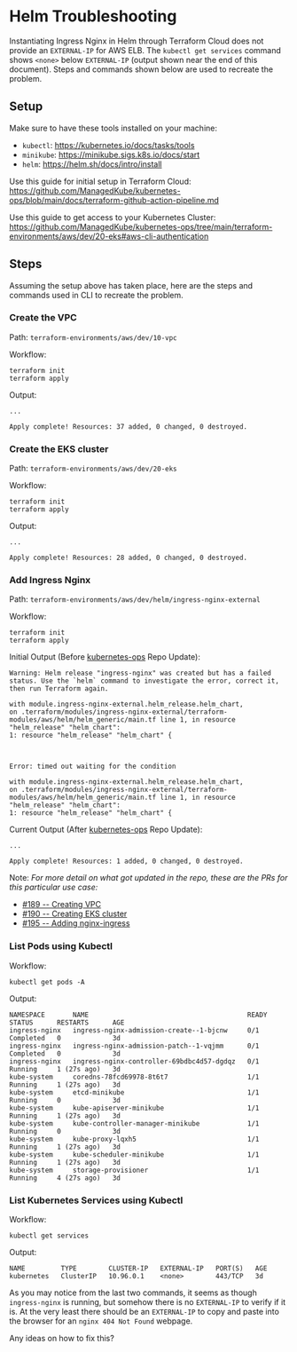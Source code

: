 # **Helm Troubleshooting**
Instantiating Ingress Nginx in Helm through Terraform Cloud does not provide an `EXTERNAL-IP` for AWS ELB. The `kubectl get services` command shows `<none>` below `EXTERNAL-IP` (output shown near the end of this document). Steps and commands shown below are used to recreate the problem.

## **Setup**
Make sure to have these tools installed on your machine:
+ `kubectl`: https://kubernetes.io/docs/tasks/tools
+ `minikube`: https://minikube.sigs.k8s.io/docs/start
+ `helm`: https://helm.sh/docs/intro/install

Use this guide for initial setup in Terraform Cloud: https://github.com/ManagedKube/kubernetes-ops/blob/main/docs/terraform-github-action-pipeline.md

Use this guide to get access to your Kubernetes Cluster: https://github.com/ManagedKube/kubernetes-ops/tree/main/terraform-environments/aws/dev/20-eks#aws-cli-authentication


## **Steps**
Assuming the setup above has taken place, here are the steps and commands used in CLI to recreate the problem.

### **Create the VPC**

Path: `terraform-environments/aws/dev/10-vpc`

Workflow:
```
terraform init
terraform apply
```

Output:
```
...

Apply complete! Resources: 37 added, 0 changed, 0 destroyed.
```

### **Create the EKS cluster**

Path: `terraform-environments/aws/dev/20-eks`

Workflow:
```
terraform init
terraform apply
```

Output:
```
...

Apply complete! Resources: 28 added, 0 changed, 0 destroyed.
```

### **Add Ingress Nginx**

Path: `terraform-environments/aws/dev/helm/ingress-nginx-external`

Workflow:
```
terraform init
terraform apply
```

Initial Output (Before [kubernetes-ops](https://github.com/ManagedKube/kubernetes-ops) Repo Update):
```
Warning: Helm release "ingress-nginx" was created but has a failed status. Use the `helm` command to investigate the error, correct it, then run Terraform again.

with module.ingress-nginx-external.helm_release.helm_chart,
on .terraform/modules/ingress-nginx-external/terraform-modules/aws/helm/helm_generic/main.tf line 1, in resource "helm_release" "helm_chart":
1: resource "helm_release" "helm_chart" {



Error: timed out waiting for the condition

with module.ingress-nginx-external.helm_release.helm_chart,
on .terraform/modules/ingress-nginx-external/terraform-modules/aws/helm/helm_generic/main.tf line 1, in resource "helm_release" "helm_chart":
1: resource "helm_release" "helm_chart" {
```

Current Output (After [kubernetes-ops](https://github.com/ManagedKube/kubernetes-ops) Repo Update):

```
...

Apply complete! Resources: 1 added, 0 changed, 0 destroyed.
```

Note: *For more detail on what got updated in the repo, these are the PRs for this particular use case:*
+ [#189 -- Creating VPC](https://github.com/ManagedKube/kubernetes-ops/pull/189)
+ [#190 -- Creating EKS cluster](https://github.com/ManagedKube/kubernetes-ops/pull/190)
+ [#195 -- Adding nginx-ingress](https://github.com/ManagedKube/kubernetes-ops/pull/195)

### **List Pods using Kubectl**

Workflow:
```
kubectl get pods -A
```

Output:
```
NAMESPACE       NAME                                        READY   STATUS      RESTARTS      AGE
ingress-nginx   ingress-nginx-admission-create--1-bjcnw     0/1     Completed   0             3d
ingress-nginx   ingress-nginx-admission-patch--1-vqjmm      0/1     Completed   0             3d
ingress-nginx   ingress-nginx-controller-69bdbc4d57-dgdqz   0/1     Running     1 (27s ago)   3d
kube-system     coredns-78fcd69978-8t6t7                    1/1     Running     1 (27s ago)   3d
kube-system     etcd-minikube                               1/1     Running     0             3d
kube-system     kube-apiserver-minikube                     1/1     Running     1 (27s ago)   3d
kube-system     kube-controller-manager-minikube            1/1     Running     0             3d
kube-system     kube-proxy-lqxh5                            1/1     Running     1 (27s ago)   3d
kube-system     kube-scheduler-minikube                     1/1     Running     1 (27s ago)   3d
kube-system     storage-provisioner                         1/1     Running     4 (27s ago)   3d
```

### **List Kubernetes Services using Kubectl**
Workflow:
```
kubectl get services
```

Output:
```
NAME         TYPE        CLUSTER-IP   EXTERNAL-IP   PORT(S)   AGE
kubernetes   ClusterIP   10.96.0.1    <none>        443/TCP   3d
```

As you may notice from the last two commands, it seems as though `ingress-nginx` is running, but somehow there is no `EXTERNAL-IP` to verify if it is. At the very least there should be an `EXTERNAL-IP` to copy and paste into the browser for an `nginx 404 Not Found` webpage.

Any ideas on how to fix this?